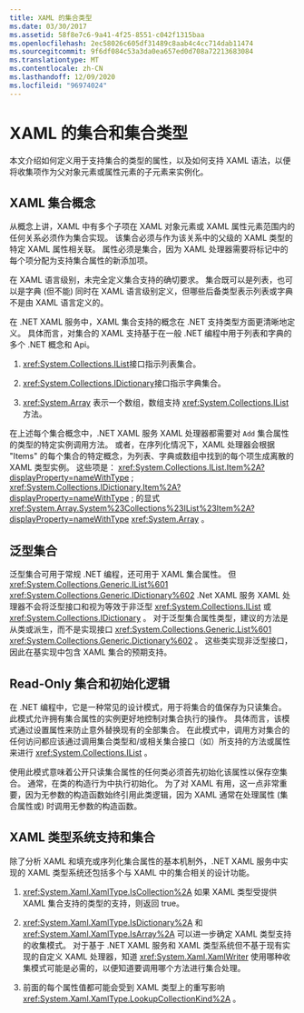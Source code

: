 ```yaml
---
title: XAML 的集合类型
ms.date: 03/30/2017
ms.assetid: 58f8e7c6-9a41-4f25-8551-c042f1315baa
ms.openlocfilehash: 2ec58026c605df31489c8aab4c4cc714dab11474
ms.sourcegitcommit: 9f6df084c53a3da0ea657ed0d708a72213683084
ms.translationtype: MT
ms.contentlocale: zh-CN
ms.lasthandoff: 12/09/2020
ms.locfileid: "96974024"
---
```

# <a name="collections-and-collection-types-for-xaml"></a>XAML 的集合和集合类型

本文介绍如何定义用于支持集合的类型的属性，以及如何支持 XAML 语法，以便将收集项作为父对象元素或属性元素的子元素来实例化。

## <a name="xaml-collection-concepts"></a>XAML 集合概念

从概念上讲，XAML 中有多个子项在 XAML 对象元素或 XAML 属性元素范围内的任何关系必须作为集合实现。 该集合必须与作为该关系中的父级的 XAML 类型的特定 XAML 属性相关联。 属性必须是集合，因为 XAML 处理器需要将标记中的每个项分配为支持集合属性的新添加项。

在 XAML 语言级别，未完全定义集合支持的确切要求。 集合既可以是列表，也可以是字典 (但不能) 同时在 XAML 语言级别定义，但哪些后备类型表示列表或字典不是由 XAML 语言定义的。

在 .NET XAML 服务中，XAML 集合支持的概念在 .NET 支持类型方面更清晰地定义。 具体而言，对集合的 XAML 支持基于在一般 .NET 编程中用于列表和字典的多个 .NET 概念和 Api。

1. <xref:System.Collections.IList>接口指示列表集合。

2. <xref:System.Collections.IDictionary>接口指示字典集合。

3. <xref:System.Array> 表示一个数组，数组支持 <xref:System.Collections.IList> 方法。

在上述每个集合概念中，.NET XAML 服务 XAML 处理器都需要对 `Add` 集合属性的类型的特定实例调用方法。 或者，在序列化情况下，XAML 处理器会根据 "Items" 的每个集合的特定概念，为列表、字典或数组中找到的每个项生成离散的 XAML 类型实例。 这些项是： <xref:System.Collections.IList.Item%2A?displayProperty=nameWithType> ; <xref:System.Collections.IDictionary.Item%2A?displayProperty=nameWithType> ; 的显式 <xref:System.Array.System%23Collections%23IList%23Item%2A?displayProperty=nameWithType> <xref:System.Array> 。

## <a name="generic-collections"></a>泛型集合

泛型集合可用于常规 .NET 编程，还可用于 XAML 集合属性。 但 <xref:System.Collections.Generic.IList%601> <xref:System.Collections.Generic.IDictionary%602> .Net XAML 服务 XAML 处理器不会将泛型接口和视为等效于非泛型 <xref:System.Collections.IList> 或 <xref:System.Collections.IDictionary> 。 对于泛型集合属性类型，建议的方法是从类或派生，而不是实现接口 <xref:System.Collections.Generic.List%601> <xref:System.Collections.Generic.Dictionary%602> 。 这些类实现非泛型接口，因此在基实现中包含 XAML 集合的预期支持。

## <a name="read-only-collections-and-initialization-logic"></a>Read-Only 集合和初始化逻辑

在 .NET 编程中，它是一种常见的设计模式，用于将集合的值保存为只读集合。 此模式允许拥有集合属性的实例更好地控制对集合执行的操作。 具体而言，该模式通过设置属性来防止意外替换现有的全部集合。 在此模式中，调用方对集合的任何访问都应该通过调用集合类型和/或相关集合接口（如）所支持的方法或属性来进行 <xref:System.Collections.IList> 。

使用此模式意味着公开只读集合属性的任何类必须首先初始化该属性以保存空集合。 通常，在类的构造行为中执行初始化。 为了对 XAML 有用，这一点非常重要，因为无参数的构造函数始终引用此类逻辑，因为 XAML 通常在处理属性 (集合属性或) 时调用无参数的构造函数。

## <a name="xaml-type-system-support-and-collections"></a>XAML 类型系统支持和集合

除了分析 XAML 和填充或序列化集合属性的基本机制外，.NET XAML 服务中实现的 XAML 类型系统还包括多个与 XAML 中的集合相关的设计功能。

1. <xref:System.Xaml.XamlType.IsCollection%2A> 如果 XAML 类型受提供 XAML 集合支持的类型的支持，则返回 true。

2. <xref:System.Xaml.XamlType.IsDictionary%2A> 和 <xref:System.Xaml.XamlType.IsArray%2A> 可以进一步确定 XAML 类型支持的收集模式。 对于基于 .NET XAML 服务和 XAML 类型系统但不基于现有实现的自定义 XAML 处理器，知道 <xref:System.Xaml.XamlWriter> 使用哪种收集模式可能是必需的，以便知道要调用哪个方法进行集合处理。

3. 前面的每个属性值都可能会受到 XAML 类型上的重写影响 <xref:System.Xaml.XamlType.LookupCollectionKind%2A> 。
